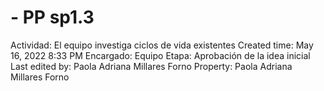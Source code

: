 # - PP sp1.3

Actividad: El equipo investiga ciclos de vida existentes
Created time: May 16, 2022 8:33 PM
Encargado: Equipo
Etapa: Aprobación de la idea inicial
Last edited by: Paola Adriana Millares Forno
Property: Paola Adriana Millares Forno